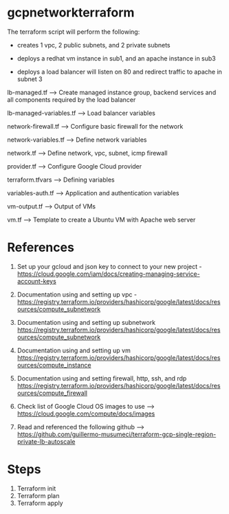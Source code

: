 # gcpnetworkterraform

The terraform script will perform the following: 

- creates 1 vpc, 2 public subnets, and 2 private subnets

- deploys a redhat vm instance in sub1, and an apache instance in sub3 

- deploys a load balancer will listen on 80 and redirect traffic to apache in subnet 3

lb-managed.tf --> Create managed instance group, backend services and all components required by the load balancer 

lb-managed-variables.tf --> Load balancer variables

network-firewall.tf --> Configure basic firewall for the network

network-variables.tf --> Define network variables

network.tf --> Define network, vpc, subnet, icmp firewall

provider.tf --> Configure Google Cloud provider

terraform.tfvars --> Defining variables 

variables-auth.tf --> Application and authentication variables

vm-output.tf --> Output of VMs 

vm.tf --> Template to create a Ubuntu VM with Apache web server

# References

1. Set up your gcloud and json key to connect to your new project - https://cloud.google.com/iam/docs/creating-managing-service-account-keys

2. Documentation using and setting up vpc - https://registry.terraform.io/providers/hashicorp/google/latest/docs/resources/compute_subnetwork

3. Documentation using and setting up subnetwork https://registry.terraform.io/providers/hashicorp/google/latest/docs/resources/compute_subnetwork

4. Documentation using and setting up vm https://registry.terraform.io/providers/hashicorp/google/latest/docs/resources/compute_instance

5. Documentation using and setting firewall, http, ssh, and rdp  https://registry.terraform.io/providers/hashicorp/google/latest/docs/resources/compute_firewall

6. Check list of Google Cloud OS images to use --> https://cloud.google.com/compute/docs/images

7. Read and referenced the following github --> https://github.com/guillermo-musumeci/terraform-gcp-single-region-private-lb-autoscale

# Steps

1. Terraform init
2. Terraform plan
3. Terraform apply
